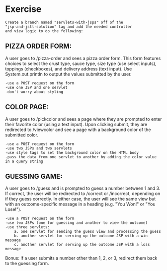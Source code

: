 Exercise
===================================================================

    Create a branch named "servlets-with-jsps" off of the
    "jsp-and-jstl-solution" tag and add the needed controller
    and view logic to do the following:

PIZZA ORDER FORM: 
------------------------------------------------------------------
A user goes to /pizza-order and sees a pizza order form. This form features choices to select the crust type, sauce type, size type (use select inputs), toppings (checkboxes), and delivery address (text input). Use System.out.println to output the values submitted by the user.

    -use a POST request on the form
    -use one JSP and one servlet
    -don't worry about styling

COLOR PAGE:
------------------------------------------------------------------
A user goes to /pickcolor and sees a page where they are prompted to enter their favorite color (using a text input). Upon clicking submit, they are redirected to /viewcolor and see a page with a background color of the submitted color.

    -use a POST request on the form
    -use two JSPs and two servlets
    -use style tags to set the background color on the HTML body
    -pass the data from one servlet to another by adding the color value in a query string

GUESSING GAME:
------------------------------------------------------------------
A user goes to /guess and is prompted to guess a number between 1 and 3. If correct, the user will be redirected to /correct or /incorrect, depending on if they guess correctly. In either case, the user will see the same view but with an outcome-specific message in a heading (e.g. "You Won!" or "You Lose!").

    -use a POST request on the form
    -use two JSPs (one for guessing and another to view the outcome)
    -use three servlets:
        a. one servlet for sending the guess view and processing the guess
        b. another servlet for serving up the outcome JSP with a win message
        c. another servlet for serving up the outcome JSP with a loss message

Bonus: If a user submits a number other than 1, 2, or 3, redirect them back to the guessing form.